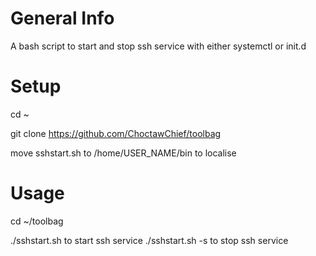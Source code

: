 # General Info 
A bash script to start and stop ssh service with either systemctl or init.d

# Setup 
cd ~

git clone https://github.com/ChoctawChief/toolbag

move sshstart.sh to  /home/USER_NAME/bin to localise

# Usage 
cd ~/toolbag

./sshstart.sh to start ssh service
./sshstart.sh -s to stop ssh service  
 

